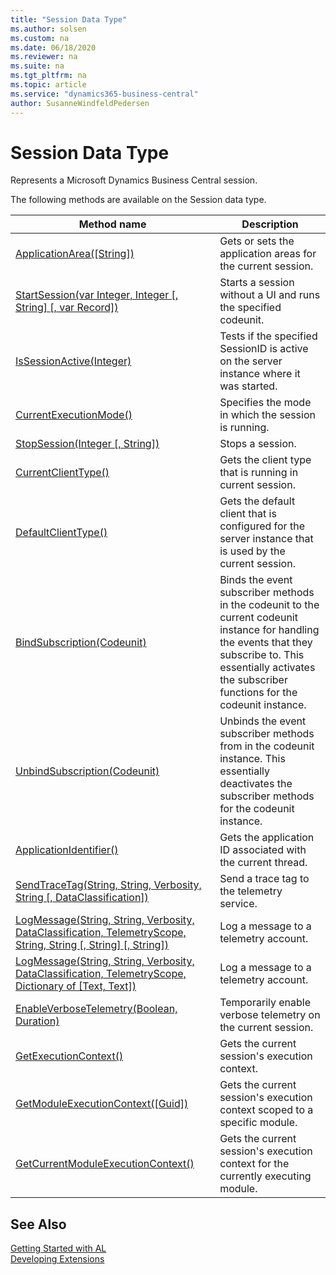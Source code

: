 ```yaml
---
title: "Session Data Type"
ms.author: solsen
ms.custom: na
ms.date: 06/18/2020
ms.reviewer: na
ms.suite: na
ms.tgt_pltfrm: na
ms.topic: article
ms.service: "dynamics365-business-central"
author: SusanneWindfeldPedersen
---
```

[//]: # (START>DO_NOT_EDIT)
[//]: # (IMPORTANT:Do not edit any of the content between here and the END>DO_NOT_EDIT.)
[//]: # (Any modifications should be made in the .xml files in the ModernDev repo.)
# Session Data Type
Represents a Microsoft Dynamics Business Central session.


The following methods are available on the Session data type.


|Method name|Description|
|-----------|-----------|
|[ApplicationArea([String])](session-applicationarea-method.md)|Gets or sets the application areas for the current session.|
|[StartSession(var Integer, Integer [, String] [, var Record])](session-startsession-method.md)|Starts a session without a UI and runs the specified codeunit.|
|[IsSessionActive(Integer)](session-issessionactive-method.md)|Tests if the specified SessionID is active on the server instance where it was started.|
|[CurrentExecutionMode()](session-currentexecutionmode-method.md)|Specifies the mode in which the session is running.|
|[StopSession(Integer [, String])](session-stopsession-method.md)|Stops a session.|
|[CurrentClientType()](session-currentclienttype-method.md)|Gets the client type that is running in current session.|
|[DefaultClientType()](session-defaultclienttype-method.md)|Gets the default client that is configured for the server instance that is used by the current session.|
|[BindSubscription(Codeunit)](session-bindsubscription-method.md)|Binds the event subscriber methods in the codeunit to the current codeunit instance for handling the events that they subscribe to. This essentially activates the subscriber functions for the codeunit instance.|
|[UnbindSubscription(Codeunit)](session-unbindsubscription-method.md)|Unbinds the event subscriber methods from in the codeunit instance. This essentially deactivates the subscriber methods for the codeunit instance.|
|[ApplicationIdentifier()](session-applicationidentifier-method.md)|Gets the application ID associated with the current thread.|
|[SendTraceTag(String, String, Verbosity, String [, DataClassification])](session-sendtracetag-method.md)|Send a trace tag to the telemetry service.|
|[LogMessage(String, String, Verbosity, DataClassification, TelemetryScope, String, String [, String] [, String])](session-logmessage-string-string-verbosity-dataclassification-telemetryscope-string-string-string-string-method.md)|Log a message to a telemetry account.|
|[LogMessage(String, String, Verbosity, DataClassification, TelemetryScope, Dictionary of [Text, Text])](session-logmessage-string-string-verbosity-dataclassification-telemetryscope-dictionary[text,text]-method.md)|Log a message to a telemetry account.|
|[EnableVerboseTelemetry(Boolean, Duration)](session-enableverbosetelemetry-method.md)|Temporarily enable verbose telemetry on the current session.|
|[GetExecutionContext()](session-getexecutioncontext-method.md)|Gets the current session's execution context.|
|[GetModuleExecutionContext([Guid])](session-getmoduleexecutioncontext-method.md)|Gets the current session's execution context scoped to a specific module.|
|[GetCurrentModuleExecutionContext()](session-getcurrentmoduleexecutioncontext-method.md)|Gets the current session's execution context for the currently executing module.|


[//]: # (IMPORTANT: END>DO_NOT_EDIT)
## See Also  
[Getting Started with AL](../../devenv-get-started.md)  
[Developing Extensions](../../devenv-dev-overview.md)  